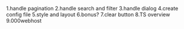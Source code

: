 1.handle pagination
2.handle search and filter
3.handle dialog
4.create config file
5.style and layout
6.bonus?
7.clear button
8.TS overview
9.000webhost
